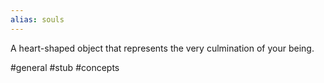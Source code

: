 ```yaml
---
alias: souls
---
```


A heart-shaped object that represents the very culmination of your being.

#general #stub #concepts 